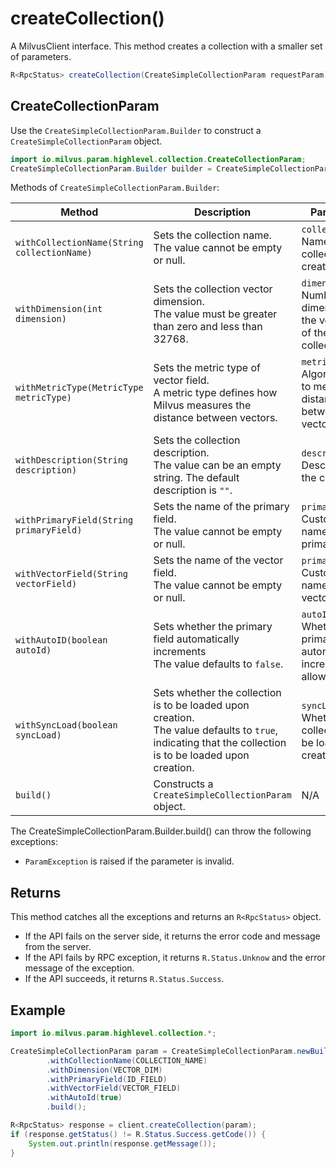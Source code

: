 # createCollection()

A MilvusClient interface. This method creates a collection with a smaller set of parameters.

```Java
R<RpcStatus> createCollection(CreateSimpleCollectionParam requestParam);
```

## CreateCollectionParam

Use the `CreateSimpleCollectionParam.Builder` to construct a `CreateSimpleCollectionParam` object.

```Java
import io.milvus.param.highlevel.collection.CreateCollectionParam;
CreateSimpleCollectionParam.Builder builder = CreateSimpleCollectionParam.newBuilder();
```

Methods of `CreateSimpleCollectionParam.Builder`:

| Method | Description | Parameters |
| --- | --- | --- |
| `withCollectionName(String collectionName)` |  Sets the collection name.<br>The value cannot be empty or null. | `collectionName`: Name of the collection to create. |
| `withDimension(int dimension)` |  Sets the collection vector dimension.<br>The value must be greater than zero and less than 32768. | `dimension`: Number of dimensions for the vector field of the collection. |
| `withMetricType(MetricType metricType)` | Sets the metric type of vector field.<br>A metric type defines how Milvus measures the distance between vectors. | `metricType`: Algorithm used to measure the distance between vectors. |
| `withDescription(String description)` | Sets the collection description.<br>The value can be an empty string. The default description is `""`. | `description`: Description of the collection. |
| `withPrimaryField(String primaryField)` | Sets the name of the primary field.<br>The value cannot be empty or null. | `primaryField`: Customized name of the primary field. |
| `withVectorField(String vectorField)` | Sets the name of the vector field.<br>The value cannot be empty or null. | `primaryField`: Customized name of the vector field. |
| `withAutoID(boolean autoId)` | Sets whether the primary field automatically increments<br>The value defaults to `false`. | `autoId`: Whether the primary field automatically increments is allowed. |
| `withSyncLoad(boolean syncLoad)` | Sets whether the collection is to be loaded upon creation.<br>The value defaults to `true`, indicating that the collection is to be loaded upon creation. | `syncLoad`: Whether the collection is to be loaded upon creation. |
| `build()` |  Constructs a `CreateSimpleCollectionParam` object. | N/A |

The CreateSimpleCollectionParam.Builder.build() can throw the following exceptions:

- `ParamException` is raised if the parameter is invalid.

## Returns

This method catches all the exceptions and returns an `R<RpcStatus>` object.

- If the API fails on the server side, it returns the error code and message from the server.
- If the API fails by RPC exception, it returns `R.Status.Unknow` and the error message of the exception.
- If the API succeeds, it returns `R.Status.Success`.

## Example

```Java
import io.milvus.param.highlevel.collection.*;

CreateSimpleCollectionParam param = CreateSimpleCollectionParam.newBuilder()
        .withCollectionName(COLLECTION_NAME)
        .withDimension(VECTOR_DIM)
        .withPrimaryField(ID_FIELD)
        .withVectorField(VECTOR_FIELD)
        .withAutoId(true)
        .build();

R<RpcStatus> response = client.createCollection(param);
if (response.getStatus() != R.Status.Success.getCode()) {
    System.out.println(response.getMessage());
}
```
